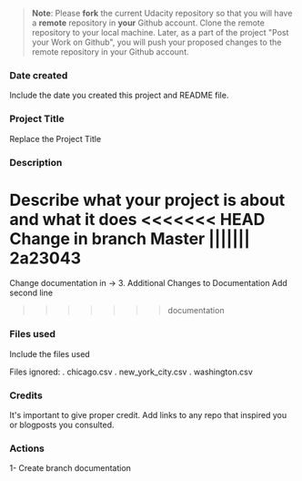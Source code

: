 >**Note**: Please **fork** the current Udacity repository so that you will have a **remote** repository in **your** Github account. Clone the remote repository to your local machine. Later, as a part of the project "Post your Work on Github", you will push your proposed changes to the remote repository in your Github account.

### Date created
Include the date you created this project and README file.

### Project Title
Replace the Project Title

### Description
Describe what your project is about and what it does
<<<<<<< HEAD
Change in branch Master
||||||| 2a23043
=======
Change documentation in -> 3. Additional Changes to Documentation
Add second line 
>>>>>>> documentation

### Files used
Include the files used

Files ignored:
. chicago.csv
. new_york_city.csv
. washington.csv


### Credits
It's important to give proper credit. Add links to any repo that inspired you or blogposts you consulted.

### Actions
1- Create branch documentation 